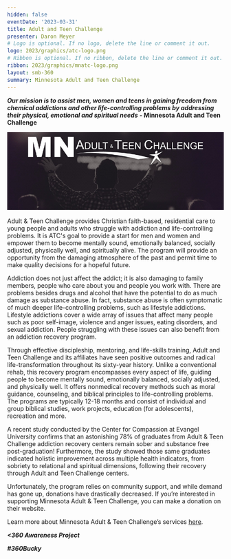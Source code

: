 ```yaml
---
hidden: false
eventDate: '2023-03-31'
title: Adult and Teen Challenge
presenter: Daron Meyer
# Logo is optional. If no logo, delete the line or comment it out.
logo: 2023/graphics/atc-logo.png
# Ribbon is optional. If no ribbon, delete the line or comment it out.
ribbon: 2023/graphics/mnatc-logo.png
layout: smb-360
summary: Minnesota Adult and Teen Challenge
---
```

***Our mission is to assist men, women and teens in gaining freedom from chemical addictions and other life-controlling problems by addressing their physical, emotional and spiritual needs*** **- Minnesota Adult and Teen Challenge**


<div class="D(f) Jc(c)">
<img src="graphics/mnatc-pic-01.png" class="Maw(100%)">
</div>


Adult & Teen Challenge provides Christian faith-based, residential care to young people and adults who struggle with addiction and life-controlling problems. It is ATC's goal to provide a start for men and women and empower them to become mentally sound, emotionally balanced, socially adjusted, physically well, and spiritually alive. The program will provide an opportunity from the damaging atmosphere of the past and permit time to make quality decisions for a hopeful future.

Addiction does not just affect the addict; it is also damaging to family members, people who care about you and people you work with. There are problems besides drugs and alcohol that have the potential to do as much damage as substance abuse. In fact, substance abuse is often symptomatic of much deeper life-controlling problems, such as lifestyle addictions. Lifestyle addictions cover a wide array of issues that affect many people such as poor self-image, violence and anger issues, eating disorders, and sexual addiction. People struggling with these issues can also benefit from an addiction recovery program.

Through effective discipleship, mentoring, and life-skills training, Adult and Teen Challenge and its affiliates have seen positive outcomes and radical life-transformation throughout its sixty-year history. Unlike a conventional rehab, this recovery program encompasses every aspect of life, guiding people to become mentally sound, emotionally balanced, socially adjusted, and physically well.  It offers nonmedical recovery methods such as moral guidance, counseling, and biblical principles to life-controlling problems. The programs are typically 12-18 months and consist of individual and group biblical studies, work projects, education (for adolescents), recreation and more.

A recent study conducted by the Center for Compassion at Evangel University confirms that an astonishing 78% of graduates from Adult & Teen Challenge addiction recovery centers remain sober and substance free post-graduation! Furthermore, the study showed those same graduates indicated holistic improvement across multiple health indicators, from sobriety to relational and spiritual dimensions, following their recovery through Adult and Teen Challenge centers.

Unfortunately, the program relies on community support, and while demand has gone up, donations have drastically decreased. If you’re interested in supporting Minnesota Adult & Teen Challenge, you can make a donation on their website.

Learn more about Minnesota Adult & Teen Challenge’s services <a href="https://www.mntc.org/">here</a>.



***<span class="C(red)">&lt;3</span>60 Awareness Project***

***<span class="C(red)">#360Bucky</span>***


